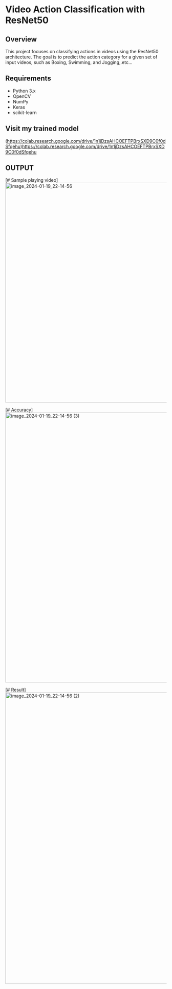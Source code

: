 # Video Action Classification with ResNet50

## Overview
This project focuses on classifying actions in videos using the ResNet50 architecture. The goal is to predict the action category for a given set of input videos, such as Boxing, Swimming, and Jogging,.etc...

## Requirements
- Python 3.x
- OpenCV
- NumPy
- Keras
- scikit-learn

## Visit my trained model
(https://colab.research.google.com/drive/1n1jDzsAHCOEFTPBrxSXD9C0f0dSfqehu)https://colab.research.google.com/drive/1n1jDzsAHCOEFTPBrxSXD9C0f0dSfqehu

## OUTPUT
[# Sample playing video]
<img width="687" alt="image_2024-01-19_22-14-56" src="https://github.com/srikanth-rl/Video-Action-Classifier/assets/98140086/cc1c4f2c-bfec-45a2-957b-715bdc07e898">

[# Accuracy]
<img width="844" alt="image_2024-01-19_22-14-56 (3)" src="https://github.com/srikanth-rl/Video-Action-Classifier/assets/98140086/033f9c62-ff36-440c-bf4b-074bb3422ed0">

[# Result]
<img width="911" alt="image_2024-01-19_22-14-56 (2)" src="https://github.com/srikanth-rl/Video-Action-Classifier/assets/98140086/2d4f92ab-511b-4ea2-845a-4a6389dd4858">
